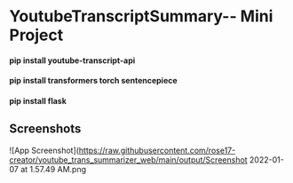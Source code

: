 # YoutubeTranscriptSummary-- Mini Project

#### pip install youtube-transcript-api
#### pip install transformers torch sentencepiece
#### pip install flask

## Screenshots

![App Screenshot](https://raw.githubusercontent.com/rose17-creator/youtube_trans_summarizer_web/main/output/Screenshot 2022-01-07 at 1.57.49 AM.png

